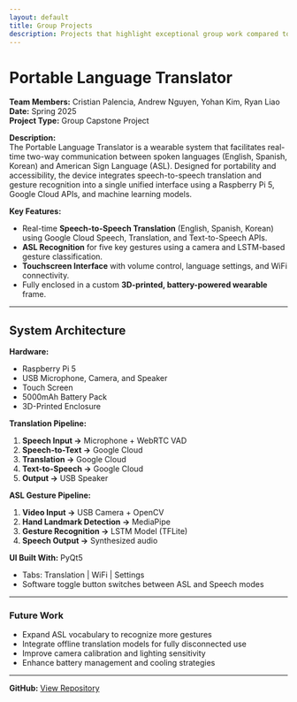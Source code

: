 ```yaml
---
layout: default
title: Group Projects
description: Projects that highlight exceptional group work compared to other projects in this portfolio
---
```


# Portable Language Translator

**Team Members:** Cristian Palencia, Andrew Nguyen, Yohan Kim, Ryan Liao
**Date:** Spring 2025  
**Project Type:** Group Capstone Project

**Description:**  
The Portable Language Translator is a wearable system that facilitates real-time two-way communication between spoken languages (English, Spanish, Korean) and American Sign Language (ASL). Designed for portability and accessibility, the device integrates speech-to-speech translation and gesture recognition into a single unified interface using a Raspberry Pi 5, Google Cloud APIs, and machine learning models.

**Key Features:**
- Real-time **Speech-to-Speech Translation** (English, Spanish, Korean) using Google Cloud Speech, Translation, and Text-to-Speech APIs.
- **ASL Recognition** for five key gestures using a camera and LSTM-based gesture classification.
- **Touchscreen Interface** with volume control, language settings, and WiFi connectivity.
- Fully enclosed in a custom **3D-printed, battery-powered wearable** frame.

---

## System Architecture

**Hardware:**
- Raspberry Pi 5  
- USB Microphone, Camera, and Speaker  
- Touch Screen  
- 5000mAh Battery Pack  
- 3D-Printed Enclosure  

**Translation Pipeline:**
1. **Speech Input →** Microphone + WebRTC VAD  
2. **Speech-to-Text →** Google Cloud  
3. **Translation →** Google Cloud  
4. **Text-to-Speech →** Google Cloud  
5. **Output →** USB Speaker  

**ASL Gesture Pipeline:**
1. **Video Input →** USB Camera + OpenCV  
2. **Hand Landmark Detection →** MediaPipe  
3. **Gesture Recognition →** LSTM Model (TFLite)  
4. **Speech Output →** Synthesized audio  

**UI Built With:** PyQt5  
- Tabs: Translation | WiFi | Settings  
- Software toggle button switches between ASL and Speech modes  

---

### Future Work

- Expand ASL vocabulary to recognize more gestures  
- Integrate offline translation models for fully disconnected use  
- Improve camera calibration and lighting sensitivity  
- Enhance battery management and cooling strategies  

---

**GitHub:** [View Repository](https://github.com/cpalencica/PortableLanguageTranslator) 



